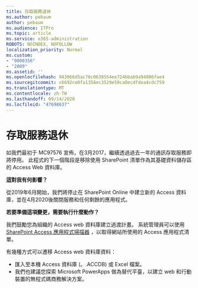 ```yaml
---
title: 存取服務退休
ms.author: pebaum
author: pebaum
ms.audience: ITPro
ms.topic: article
ms.service: o365-administration
ROBOTS: NOINDEX, NOFOLLOW
localization_priority: Normal
ms.custom:
- "9000356"
- "2009"
ms.assetid: ''
ms.openlocfilehash: 943066d5ac76c0630554ee724bbab9a94086fae4
ms.sourcegitcommit: c6692ce0fa1358ec3529e59ca0ecdfdea4cdc759
ms.translationtype: MT
ms.contentlocale: zh-TW
ms.lasthandoff: 09/14/2020
ms.locfileid: "47698637"
---
```

# <a name="access-services-retirement"></a>存取服務退休

如我們最初于 MC97576 宣佈，在3月2017，繼續透過過去一年的通訊存取服務即將停用。 此程式的下一個階段是移除使用 SharePoint 清單作為其基礎資料儲存區的 Access Web 資料庫。

**這對我有何影響？**

從2019年6月開始，我們將停止在 SharePoint Online 中建立新的 Access 資料庫，並在4月2020後關閉服務和任何剩餘的應用程式。

**若要準備這項變更，需要執行什麼動作？**

我們鼓勵您為組織的 Access web 資料庫建立過渡計畫。 系統管理員可以使用 [SharePoint Access 應用程式掃描器](https://github.com/SharePoint/PnP-Tools/tree/master/Solutions/SharePoint.AccessApp.Scanner) ，以取得網站所使用的 Access 應用程式清單。

有幾種方式可以遷移 Access web 資料庫資料：

- 匯入至本機 Access 資料庫 (。.ACCDB) 或 Excel 檔案。
- 我們也建議您探索 Microsoft PowerApps 做為替代平臺，以建立 web 和行動裝置的無程式碼商務解決方案。